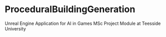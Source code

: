 # ProceduralBuildingGeneration
Unreal Engine Application for AI in Games MSc Project Module at Teesside University
